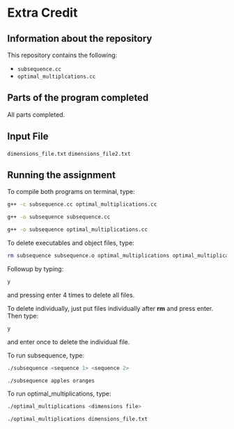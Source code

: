 # Extra Credit

## Information about the repository

This repository contains the following:
- `subsequence.cc`
- `optimal_multiplcations.cc`

## Parts of the program completed

All parts completed.

## Input File

`dimensions_file.txt`
`dimensions_file2.txt`

## Running the assignment

To compile both programs on terminal, type:

```bash
g++ -c subsequence.cc optimal_multiplications.cc
```

```bash
g++ -o subsequence subsequence.cc
```

```bash
g++ -o subsequence optimal_multiplications.cc
```

To delete executables and object files, type:

```bash
rm subsequence subsequence.o optimal_multiplications optimal_multiplications.o
```

Followup by typing:

```bash
y
```

and pressing enter 4 times to delete all files.

To delete individually, just put files individually after **rm** and press enter.
Then type:

```bash
y
```

and enter once to delete the individual file.

To run subsequence, type:

```bash
./subsequence <sequence 1> <sequence 2>
```

```bash
./subsequence apples oranges
```

To run optimal_multiplications, type:

```bash
./optimal_multiplications <dimensions file>
```

```bash
./optimal_multiplications dimensions_file.txt
```
